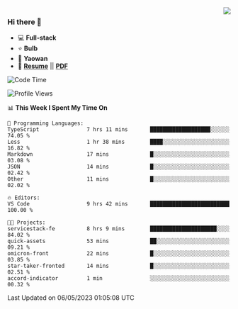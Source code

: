 <img align="right" src="https://github-readme-stats.vercel.app/api?username=LolipopJ&show_icons=true&count_private=true&hide_title=true&include_all_commits=true&theme=vue">

### Hi there 👋

- :computer: **Full-stack**
- :star: **Bulb**
- :pill: **Yaowan**
- :milky_way: [**Resume**](https://lolipopj.github.io/resume/) || [**PDF**](https://cdn.jsdelivr.net/gh/lolipopj/resume/export/resume-en.pdf)

<!--START_SECTION:waka-->
![Code Time](http://img.shields.io/badge/Code%20Time-1%2C218%20hrs%206%20mins-blue)

![Profile Views](http://img.shields.io/badge/Profile%20Views-2-blue)

📊 **This Week I Spent My Time On** 

```text
💬 Programming Languages: 
TypeScript               7 hrs 11 mins       ███████████████████░░░░░░   74.05 % 
Less                     1 hr 38 mins        ████░░░░░░░░░░░░░░░░░░░░░   16.82 % 
Markdown                 17 mins             █░░░░░░░░░░░░░░░░░░░░░░░░   03.08 % 
JSON                     14 mins             █░░░░░░░░░░░░░░░░░░░░░░░░   02.42 % 
Other                    11 mins             █░░░░░░░░░░░░░░░░░░░░░░░░   02.02 % 

🔥 Editors: 
VS Code                  9 hrs 42 mins       █████████████████████████   100.00 % 

🐱‍💻 Projects: 
servicestack-fe          8 hrs 9 mins        █████████████████████░░░░   84.02 % 
quick-assets             53 mins             ██░░░░░░░░░░░░░░░░░░░░░░░   09.21 % 
omicron-front            22 mins             █░░░░░░░░░░░░░░░░░░░░░░░░   03.85 % 
star-taker-fronted       14 mins             █░░░░░░░░░░░░░░░░░░░░░░░░   02.51 % 
accord-indicator         1 min               ░░░░░░░░░░░░░░░░░░░░░░░░░   00.32 % 
```


 Last Updated on 06/05/2023 01:05:08 UTC
<!--END_SECTION:waka-->
